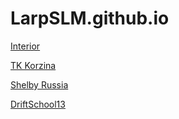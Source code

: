 # LarpSLM.github.io

<a href="https://larpslm.github.io/Interior/">Interior</a>

<a href="https://larpslm.github.io/tk_korzina/">TK Korzina</a>

<a href="https://larpslm.github.io/Shelby_Russia/">Shelby Russia</a>

<a href="https://LarpSLM.github.io/driftschool13/">DriftSchool13</a>
